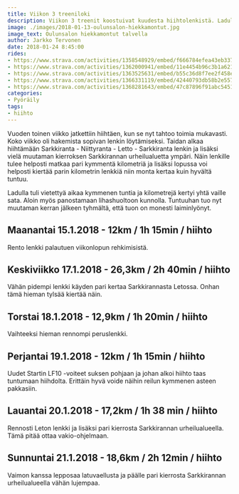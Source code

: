 ```yaml
---
title: Viikon 3 treeniloki
description: Viikon 3 treenit koostuivat kuudesta hiihtolenkistä. Ladulla tuli viiletettyä suksilla melkein sadan kilometrin verran.
image: ./images/2018-01-13-oulunsalon-hiekkamontut.jpg
image_text: Oulunsalon hiekkamontut talvella
author: Jarkko Tervonen
date: 2018-01-24 8:45:00
rides:
- https://www.strava.com/activities/1358548929/embed/f666784efea43eb337717e3da215e801f68795b4
- https://www.strava.com/activities/1362000941/embed/11e4454b96c3b1a621f091d618dca5850523006b
- https://www.strava.com/activities/1363525631/embed/b55c36d8f7ee2f458edcd441a1debdff7071d19b
- https://www.strava.com/activities/1366331119/embed/42440793db58b2e5576be72dd4bf8cde8147790f
- https://www.strava.com/activities/1368281643/embed/47c87896f91abc545184b77d1ba6e597cf53ae2e
categories:
- Pyöräily
tags:
- hiihto
---
```

Vuoden toinen viikko jatkettiin hiihtäen, kun se nyt tahtoo toimia mukavasti. Koko viikko oli hakemista sopivan lenkin löytämiseksi. Taidan alkaa hiihtämään Sarkkiranta - Niittyranta - Letto - Sarkkiranta lenkin ja lisäksi vielä muutaman kierroksen Sarkkirannan urheilualuetta ympäri. Näin lenkille tulee helposti matkaa pari kymmentä kilometriä ja lisäksi lopussa voi helposti kiertää parin kilometrin lenkkiä niin monta kertaa kuin hyvältä tuntuu.

Ladulla tuli vietettyä aikaa kymmenen tuntia ja kilometrejä kertyi yhtä vaille sata. Aloin myös panostamaan lihashuoltoon kunnolla. Tuntuuhan tuo nyt muutaman kerran jälkeen tyhmältä, että tuon on monesti laiminlyönyt.

## Maanantai 15.1.2018 - 12km / 1h 15min / hiihto

Rento lenkki palautuen viikonlopun rehkimisistä.

## Keskiviikko 17.1.2018 - 26,3km / 2h 40min / hiihto

Vähän pidempi lenkki käyden pari kertaa Sarkkirannasta Letossa. Onhan tämä hieman tylsää kiertää näin.

## Torstai 18.1.2018 - 12,9km / 1h 20min / hiihto

Vaihteeksi hieman rennompi peruslenkki.

## Perjantai 19.1.2018 - 12km / 1h 15min / hiihto

Uudet Startin LF10 -voiteet suksen pohjaan ja johan alkoi hiihto taas tuntumaan hiihdolta. Erittäin hyvä voide näihin reilun kymmenen asteen pakkasiin.

## Lauantai 20.1.2018 - 17,2km / 1h 38 min / hiihto

Rennosti Leton lenkki ja lisäksi pari kierrosta Sarkkirannan urheilualueella. Tämä pitää ottaa vakio-ohjelmaan.

## Sunnuntai 21.1.2018 - 18,6km / 2h 12min / hiihto

Vaimon kanssa lepposaa latuvaellusta ja päälle pari kierrosta Sarkkirannan urheilualueella vähän lujempaa.
